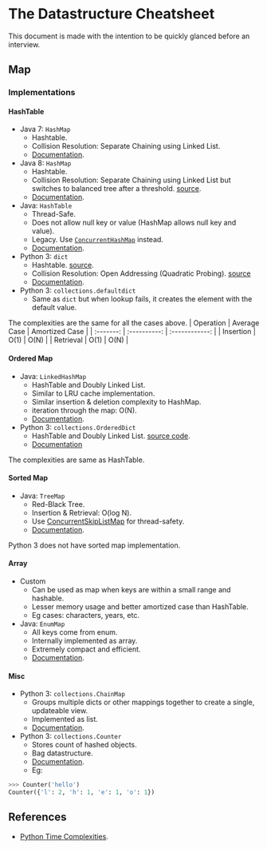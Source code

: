 # The Datastructure Cheatsheet

This document is made with the intention to be quickly glanced before an
interview.

## Map

### Implementations

#### HashTable
- Java 7: `HashMap`
  - Hashtable.
  -  Collision Resolution: Separate Chaining using Linked List.
  -  [Documentation](https://docs.oracle.com/javase/7/docs/api/java/util/HashMap.html).
- Java 8: `HashMap`
  - Hashtable.
  - Collision Resolution: Separate Chaining using Linked List but switches to balanced tree after a threshold. [source](http://openjdk.java.net/jeps/180).
  - [Documentation](https://docs.oracle.com/javase/8/docs/api/java/util/HashMap.html).
- Java: `HashTable`
  - Thread-Safe.
  - Does not allow null key or value (HashMap allows null key and value).
  - Legacy. Use [`ConcurrentHashMap`](https://docs.oracle.com/javase/8/docs/api/java/util/concurrent/ConcurrentHashMap.html) instead.
  - [Documentation](https://docs.oracle.com/javase/8/docs/api/java/util/Hashtable.html).
- Python 3: `dict`
  - Hashtable. [source](https://docs.python.org/3/faq/design.html#how-are-dictionaries-implemented-in-cpython).
  - Collision Resolution: Open Addressing (Quadratic Probing). [source](https://www.laurentluce.com/posts/python-dictionary-implementation/)
  - [Documentation](https://docs.python.org/3/library/stdtypes.html#dict).
- Python 3: `collections.defaultdict`
  - Same as `dict` but when lookup fails, it creates the element with the default value.

The complexities are the same for all the cases above.
| Operation | Average Case | Amortized Case |
| :-------: | :----------: | :------------: |
| Insertion |     O(1)     |      O(N)      |
| Retrieval |     O(1)     |      O(N)      |

#### Ordered Map
- Java: `LinkedHashMap`
  - HashTable and Doubly Linked List.
  - Similar to LRU cache implementation.
  - Similar insertion & deletion complexity to HashMap.
  - iteration through the map: O(N).
  - [Documentation](https://docs.oracle.com/javase/8/docs/api/java/util/LinkedHashMap.html).
- Python 3: `collections.OrderedDict`
  - HashTable and Doubly Linked List. [source code](https://github.com/python/cpython/blob/b26a0db8ea2de3a8a8e4b40e69fc8642c7d7cb68/Lib/collections/__init__.py#L94).
  - [Documentation](https://docs.python.org/3/library/collections.html#collections.OrderedDict)

The complexities are same as HashTable.

#### Sorted Map
- Java: `TreeMap`
  - Red-Black Tree.
  - Insertion & Retrieval: O(log N).
  - Use [ConcurrentSkipListMap](https://docs.oracle.com/javase/8/docs/api/java/util/concurrent/ConcurrentSkipListMap.html) for thread-safety.
  - [Documentation](https://docs.oracle.com/javase/8/docs/api/java/util/TreeMap.html).
  
Python 3 does not have sorted map implementation.

#### Array
- Custom
  - Can be used as map when keys are within a small range and hashable.
  - Lesser memory usage and better amortized case than HashTable.
  - Eg cases: characters, years, etc.
- Java: `EnumMap`
  - All keys come from enum.
  - Internally implemented as array.
  - Extremely compact and efficient.
  - [Documentation](https://docs.oracle.com/javase/8/docs/api/java/util/EnumMap.html).

#### Misc
- Python 3: `collections.ChainMap`
  - Groups multiple dicts or other mappings together to create a single, updateable view.
  - Implemented as list.
  - [Documentation](https://docs.python.org/3/library/collections.html#collections.ChainMap).
- Python 3: `collections.Counter`
  - Stores count of hashed objects.
  - Bag datastructure.
  - [Documentation](https://docs.python.org/3/library/collections.html#collections.Counter).
  - Eg:

```python
>>> Counter('hello')
Counter({'l': 2, 'h': 1, 'e': 1, 'o': 1})
```


## References
- [Python Time Complexities](https://wiki.python.org/moin/TimeComplexity).